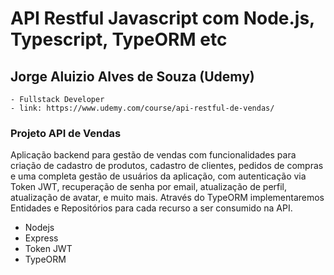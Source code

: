 # API Restful Javascript com Node.js, Typescript, TypeORM etc

## Jorge Aluizio Alves de Souza (Udemy)
    - Fullstack Developer
    - link: https://www.udemy.com/course/api-restful-de-vendas/

### Projeto API de Vendas

  Aplicação backend para gestão de vendas com funcionalidades para criação de cadastro de produtos, cadastro de clientes, pedidos de compras e uma completa gestão de usuários da aplicação, com autenticação via Token JWT, recuperação de senha por email, atualização de perfil, atualização de avatar, e muito mais. Através do TypeORM implementaremos Entidades e Repositórios para cada recurso a ser consumido na API.

 - Nodejs
 - Express
 - Token JWT
 - TypeORM

